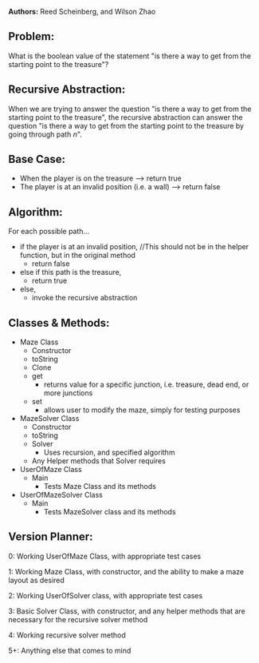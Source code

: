 **Authors:** Reed Scheinberg, and Wilson Zhao

## Problem:
What is the boolean value of the statement "is there a way to get from the starting point to the treasure"?

## Recursive Abstraction:
When we are trying to answer the question "is there a way to get from the starting point to the treasure", the recursive abstraction can answer the question "is there a way to get from the starting point to the treasure by going through path *n*".

## Base Case:
- When the player is on the treasure --> return true
- The player is at an invalid position (i.e. a wall) --> return false

## Algorithm:
For each possible path...
- if the player is at an invalid position, //This should not be in the helper function, but in the original method
    - return false
- else if this path is the treasure,
    - return true
- else,
    - invoke the recursive abstraction
    
## Classes & Methods:
- Maze Class
    - Constructor
    - toString
    - Clone
    - get
        - returns value for a specific junction, i.e. treasure, dead end, or more junctions
    - set
        - allows user to modify the maze, simply for testing purposes
- MazeSolver Class
    - Constructor
    - toString
    - Solver
        - Uses recursion, and specified algorithm
    - Any Helper methods that Solver requires
- UserOfMaze Class
    - Main 
        - Tests Maze Class and its methods
- UserOfMazeSolver Class
    - Main
        - Tests MazeSolver class and its methods

## Version Planner:
0: Working UserOfMaze Class, with appropriate test cases

1: Working Maze Class, with constructor, and the ability to make a maze layout as desired

2: Working UserOfSolver class, with appropriate test cases

3: Basic Solver Class, with constructor, and any helper methods that are necessary for the recursive solver method

4: Working recursive solver method

5+: Anything else that comes to mind
